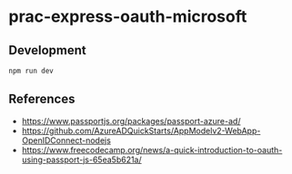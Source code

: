 # prac-express-oauth-microsoft
## Development
```bash
npm run dev
```

## References
- https://www.passportjs.org/packages/passport-azure-ad/
- https://github.com/AzureADQuickStarts/AppModelv2-WebApp-OpenIDConnect-nodejs
- https://www.freecodecamp.org/news/a-quick-introduction-to-oauth-using-passport-js-65ea5b621a/
